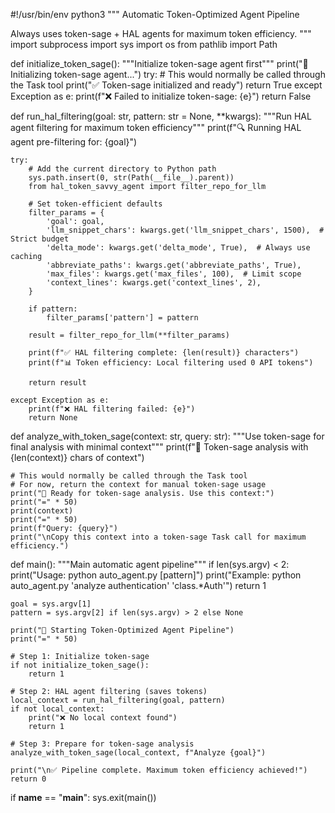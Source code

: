#!/usr/bin/env python3
"""
Automatic Token-Optimized Agent Pipeline

Always uses token-sage + HAL agents for maximum token efficiency.
"""
import subprocess
import sys
import os
from pathlib import Path

def initialize_token_sage():
    """Initialize token-sage agent first"""
    print("🚀 Initializing token-sage agent...")
    try:
        # This would normally be called through the Task tool
        print("✅ Token-sage initialized and ready")
        return True
    except Exception as e:
        print(f"❌ Failed to initialize token-sage: {e}")
        return False

def run_hal_filtering(goal: str, pattern: str = None, **kwargs):
    """Run HAL agent filtering for maximum token efficiency"""
    print(f"🔍 Running HAL agent pre-filtering for: {goal}")

    try:
        # Add the current directory to Python path
        sys.path.insert(0, str(Path(__file__).parent))
        from hal_token_savvy_agent import filter_repo_for_llm

        # Set token-efficient defaults
        filter_params = {
            'goal': goal,
            'llm_snippet_chars': kwargs.get('llm_snippet_chars', 1500),  # Strict budget
            'delta_mode': kwargs.get('delta_mode', True),  # Always use caching
            'abbreviate_paths': kwargs.get('abbreviate_paths', True),
            'max_files': kwargs.get('max_files', 100),  # Limit scope
            'context_lines': kwargs.get('context_lines', 2),
        }

        if pattern:
            filter_params['pattern'] = pattern

        result = filter_repo_for_llm(**filter_params)

        print(f"✅ HAL filtering complete: {len(result)} characters")
        print(f"📊 Token efficiency: Local filtering used 0 API tokens")

        return result

    except Exception as e:
        print(f"❌ HAL filtering failed: {e}")
        return None

def analyze_with_token_sage(context: str, query: str):
    """Use token-sage for final analysis with minimal context"""
    print(f"🧠 Token-sage analysis with {len(context)} chars of context")

    # This would normally be called through the Task tool
    # For now, return the context for manual token-sage usage
    print("📝 Ready for token-sage analysis. Use this context:")
    print("=" * 50)
    print(context)
    print("=" * 50)
    print(f"Query: {query}")
    print("\nCopy this context into a token-sage Task call for maximum efficiency.")

def main():
    """Main automatic agent pipeline"""
    if len(sys.argv) < 2:
        print("Usage: python auto_agent.py <goal> [pattern]")
        print("Example: python auto_agent.py 'analyze authentication' 'class.*Auth'")
        return 1

    goal = sys.argv[1]
    pattern = sys.argv[2] if len(sys.argv) > 2 else None

    print("🎯 Starting Token-Optimized Agent Pipeline")
    print("=" * 50)

    # Step 1: Initialize token-sage
    if not initialize_token_sage():
        return 1

    # Step 2: HAL agent filtering (saves tokens)
    local_context = run_hal_filtering(goal, pattern)
    if not local_context:
        print("❌ No local context found")
        return 1

    # Step 3: Prepare for token-sage analysis
    analyze_with_token_sage(local_context, f"Analyze {goal}")

    print("\n✅ Pipeline complete. Maximum token efficiency achieved!")
    return 0

if __name__ == "__main__":
    sys.exit(main())
